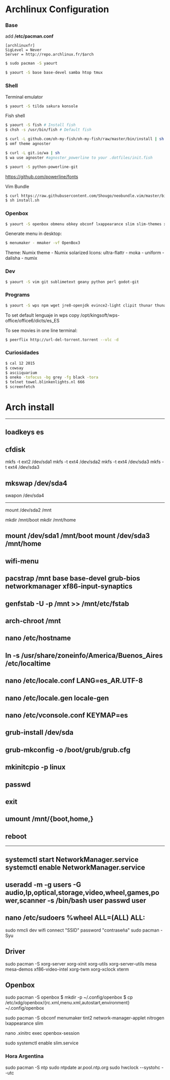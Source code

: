 # Archlinux Configuration

### Base
add **/etc/pacman.conf**
```
[archlinuxfr]
SigLevel = Never
Server = http://repo.archlinux.fr/$arch
```

```bash
$ sudo pacman -S yaourt
```

```bash
$ yaourt -S base base-devel samba htop tmux
```


### Shell
Terminal emulator
```bash
$ yaourt -S tilda sakura konsole
```

Fish shell
```bash
$ yaourt -S fish # Install fish
$ chsh -s /usr/bin/fish # Default fish

$ curl -L github.com/oh-my-fish/oh-my-fish/raw/master/bin/install | sh # Install oh-my-fish
$ omf theme agnoster

$ curl -L git.io/wa | sh
$ wa use agnoster #agnoster_powerline to your .dotfiles/init.fish

$ yaourt -S python-powerline-git
```

https://github.com/powerline/fonts

Vim Bundle
```bash
$ curl https://raw.githubusercontent.com/Shougo/neobundle.vim/master/bin/install.sh > install.sh
$ sh install.sh
```

### Openbox
```bash
$ yaourt -S openbox obmenu obkey obconf lxappearance slim slim-themes xorg-xev menumaker nitrogen tint2 pnmixer xscreensaver gmrun lxrandr plank
```

Generate menu in desktop: 
```bash
$ menumaker - mmaker -vf OpenBox3
```

Theme: Numix theme - Numix solarized
Icons: ultra-flattr - moka - uniform - dalisha - numix


### Dev
```bash
$ yaourt -S vim git sublimetext geany python perl godot-git
```

### Programs
```bash
$ yaourt -S wps npm wget jre8-openjdk evince2-light clipit thunar thunar-archive-plugin xarchiver unrar unzip zip unrar zip smplayer vlc megasync transmission mlocate xdiskusage iceweasel chromium scrot popcorntime xclip iptraf tlp tlp-rdw alsa-utils alsa-ogg flashplugin
```

To set default lenguaje in wps copy /opt/kingsoft/wps-office/office6/dicts/es_ES

To see movies in one line terminal:
```bash
$ peerflix http://url-del-torrent.torrent --vlc -d
```

### Curiosidades
```bash
$ cal 12 2015
$ cowsay
$ asciiquarium
$ oneko -tofocus -bg grey -fg black -tora
$ telnet towel.blinkenlights.nl 666
$ screenfetch
```


# Arch install

---
loadkeys es
---
cfdisk
---
mkfs -t ext2 /dev/sda1
mkfs -t ext4 /dev/sda2
mkfs -t ext4 /dev/sda3
mkfs -t ext4 /dev/sda3

mkswap /dev/sda4
---
swapon /dev/sda4

---
mount /dev/sda2 /mnt

mkdir /mnt/boot
mkdir /mnt/home

mount /dev/sda1 /mnt/boot
mount /dev/sda3 /mnt/home
---
wifi-menu
---
pacstrap /mnt base base-devel grub-bios networkmanager xf86-input-synaptics
---
genfstab -U -p /mnt >> /mnt/etc/fstab
---
arch-chroot /mnt
---
nano /etc/hostname
---
ln -s /usr/share/zoneinfo/America/Buenos_Aires /etc/localtime
---
nano /etc/locale.conf
LANG=es_AR.UTF-8
---
nano /etc/locale.gen
locale-gen
---
nano /etc/vconsole.conf
KEYMAP=es
---
grub-install /dev/sda
---
grub-mkconfig -o /boot/grub/grub.cfg
---
mkinitcpio -p linux
---
passwd
---
exit
---
umount /mnt/{boot,home,}
---
reboot
---
---
systemctl start NetworkManager.service
systemctl enable NetworkManager.service
---
useradd -m -g users -G audio,lp,optical,storage,video,wheel,games,power,scanner -s /bin/bash user
passwd user
---
nano /etc/sudoers
%wheel ALL=(ALL) ALL:
---
sudo nmcli dev wifi connect "SSID" password "contraseña"
sudo pacman -Syu

## Driver
sudo pacman -S xorg-server xorg-xinit xorg-utils xorg-server-utils mesa mesa-demos xf86-video-intel xorg-twm xorg-xclock xterm

## Openbox
sudo pacman -S openbox
$ mkdir -p ~/.config/openbox
$ cp /etc/xdg/openbox/{rc.xml,menu.xml,autostart,environment} ~/.config/openbox

sudo pacman -S obconf menumaker tint2 network-manager-applet nitrogen lxappearance slim

nano .xinitrc
exec openbox-session

sudo systemctl enable slim.service

### Hora Argentina
sudo pacman -S ntp
sudo ntpdate ar.pool.ntp.org
sudo hwclock --systohc --utc
